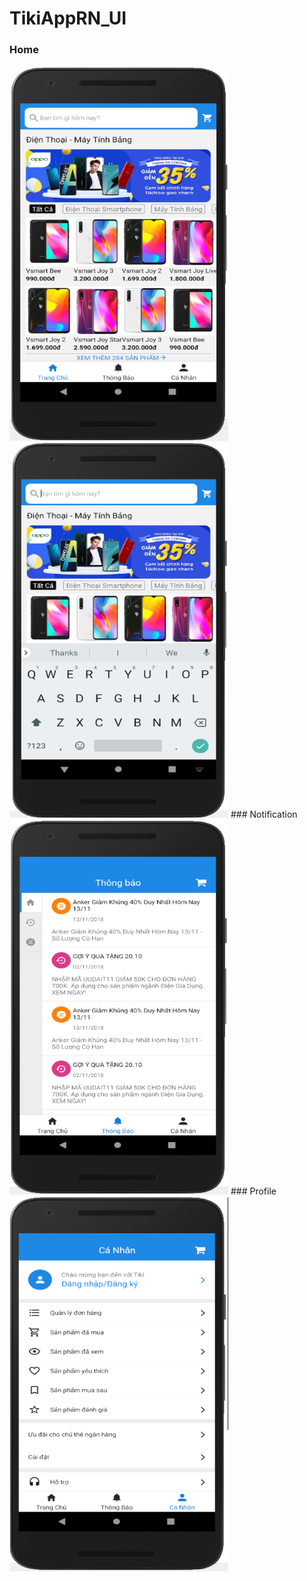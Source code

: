 # TikiAppRN_UI

### Home
<img src='https://raw.githubusercontent.com/ChiBao284/ImageProject/master/tiki1.png' width='350' height='600' />
<img src='https://raw.githubusercontent.com/ChiBao284/ImageProject/master/tiki2.png' width='350' height='600' />
### Notification
<img src='https://raw.githubusercontent.com/ChiBao284/ImageProject/master/tiki3.png' width='350' height='600' />
### Profile
<img src='https://raw.githubusercontent.com/ChiBao284/ImageProject/master/tiki4.png' width='350' height='600' />
